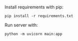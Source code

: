 Install requirements with pip:

`pip install -r requirements.txt`

Run server with:

`python -m uvicorn main:app`
